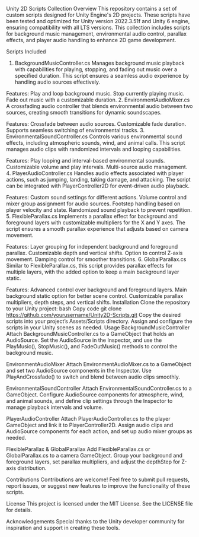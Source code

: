 Unity 2D Scripts Collection
Overview
This repository contains a set of custom scripts designed for Unity Engine's 2D projects. These scripts have been tested and optimized for Unity version 2022.3.51f and Unity 6 engine, ensuring compatibility with all LTS versions. This collection includes scripts for background music management, environmental audio control, parallax effects, and player audio handling to enhance 2D game development.

Scripts Included
1. BackgroundMusicController.cs
Manages background music playback with capabilities for playing, stopping, and fading out music over a specified duration. This script ensures a seamless audio experience by handling audio sources effectively.

Features:
Play and loop background music.
Stop currently playing music.
Fade out music with a customizable duration.
2. EnvironmentAudioMixer.cs
A crossfading audio controller that blends environmental audio between two sources, creating smooth transitions for dynamic soundscapes.

Features:
Crossfade between audio sources.
Customizable fade duration.
Supports seamless switching of environmental tracks.
3. EnvironmentalSoundController.cs
Controls various environmental sound effects, including atmospheric sounds, wind, and animal calls. This script manages audio clips with randomized intervals and looping capabilities.

Features:
Play looping and interval-based environmental sounds.
Customizable volume and play intervals.
Multi-source audio management.
4. PlayerAudioController.cs
Handles audio effects associated with player actions, such as jumping, landing, taking damage, and attacking. The script can be integrated with PlayerController2D for event-driven audio playback.

Features:
Custom sound settings for different actions.
Volume control and mixer group assignment for audio sources.
Footstep handling based on player velocity and state.
Randomized sound playback to prevent repetition.
5. FlexibleParallax.cs
Implements a parallax effect for background and foreground layers with customizable multipliers for the X and Y axes. The script ensures a smooth parallax experience that adjusts based on camera movement.

Features:
Layer grouping for independent background and foreground parallax.
Customizable depth and vertical shifts.
Option to control Z-axis movement.
Damping control for smoother transitions.
6. GlobalParallax.cs
Similar to FlexibleParallax.cs, this script provides parallax effects for multiple layers, with the added option to keep a main background layer static.

Features:
Advanced control over background and foreground layers.
Main background static option for better scene control.
Customizable parallax multipliers, depth steps, and vertical shifts.
Installation
Clone the repository to your Unity project:
bash
Copy code
git clone https://github.com/yourusername/Unity2D-Scripts.git
Copy the desired scripts into your project’s Assets/Scripts directory.
Assign and configure the scripts in your Unity scenes as needed.
Usage
BackgroundMusicController
Attach BackgroundMusicController.cs to a GameObject that holds an AudioSource. Set the AudioSource in the Inspector, and use the PlayMusic(), StopMusic(), and FadeOutMusic() methods to control the background music.

EnvironmentAudioMixer
Attach EnvironmentAudioMixer.cs to a GameObject and set two AudioSource components in the Inspector. Use PlayAndCrossfade() to switch and blend between audio clips smoothly.

EnvironmentalSoundController
Attach EnvironmentalSoundController.cs to a GameObject. Configure AudioSource components for atmosphere, wind, and animal sounds, and define clip settings through the Inspector to manage playback intervals and volume.

PlayerAudioController
Attach PlayerAudioController.cs to the player GameObject and link it to PlayerController2D. Assign audio clips and AudioSource components for each action, and set up audio mixer groups as needed.

FlexibleParallax & GlobalParallax
Add FlexibleParallax.cs or GlobalParallax.cs to a camera GameObject. Group your background and foreground layers, set parallax multipliers, and adjust the depthStep for Z-axis distribution.

Contributions
Contributions are welcome! Feel free to submit pull requests, report issues, or suggest new features to improve the functionality of these scripts.

License
This project is licensed under the MIT License. See the LICENSE file for details.

Acknowledgements
Special thanks to the Unity developer community for inspiration and support in creating these tools.
